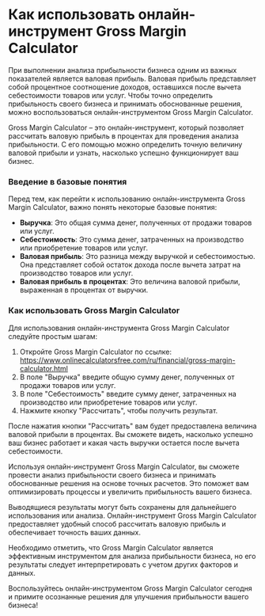 Как использовать онлайн-инструмент Gross Margin Calculator
==========================================================

При выполнении анализа прибыльности бизнеса одним из важных показателей является валовая прибыль. Валовая прибыль представляет собой процентное соотношение доходов, оставшихся после вычета себестоимости товаров или услуг. Чтобы точно определить прибыльность своего бизнеса и принимать обоснованные решения, можно воспользоваться онлайн-инструментом Gross Margin Calculator.

Gross Margin Calculator – это онлайн-инструмент, который позволяет рассчитать валовую прибыль в процентах для проведения анализа прибыльности. С его помощью можно определить точную величину валовой прибыли и узнать, насколько успешно функционирует ваш бизнес.

### Введение в базовые понятия

Перед тем, как перейти к использованию онлайн-инструмента Gross Margin Calculator, важно понять некоторые базовые понятия:

- **Выручка**: Это общая сумма денег, полученных от продажи товаров или услуг.
- **Себестоимость**: Это сумма денег, затраченных на производство или приобретение товаров или услуг.
- **Валовая прибыль**: Это разница между выручкой и себестоимостью. Она представляет собой остаток дохода после вычета затрат на производство товаров или услуг.
- **Валовая прибыль в процентах**: Это величина валовой прибыли, выраженная в процентах от выручки.

### Как использовать Gross Margin Calculator

Для использования онлайн-инструмента Gross Margin Calculator следуйте простым шагам:

1. Откройте Gross Margin Calculator по ссылке: <https://www.onlinecalculatorsfree.com/ru/financial/gross-margin-calculator.html>
2. В поле "Выручка" введите общую сумму денег, полученных от продажи товаров или услуг.
3. В поле "Себестоимость" введите сумму денег, затраченных на производство или приобретение товаров или услуг.
4. Нажмите кнопку "Рассчитать", чтобы получить результат.

После нажатия кнопки "Рассчитать" вам будет предоставлена величина валовой прибыли в процентах. Вы сможете видеть, насколько успешно ваш бизнес работает и какая часть выручки остается после вычета себестоимости.

Используя онлайн-инструмент Gross Margin Calculator, вы сможете провести анализ прибыльности своего бизнеса и принимать обоснованные решения на основе точных расчетов. Это поможет вам оптимизировать процессы и увеличить прибыльность вашего бизнеса.

Выводящиеся результаты могут быть сохранены для дальнейшего использования или анализа. Онлайн-инструмент Gross Margin Calculator предоставляет удобный способ рассчитать валовую прибыль и обеспечивает точность ваших данных.

Необходимо отметить, что Gross Margin Calculator является эффективным инструментом для анализа прибыльности бизнеса, но его результаты следует интерпретировать с учетом других факторов и данных.

Воспользуйтесь онлайн-инструментом Gross Margin Calculator сегодня и примите осознанные решения для улучшения прибыльности вашего бизнеса!
